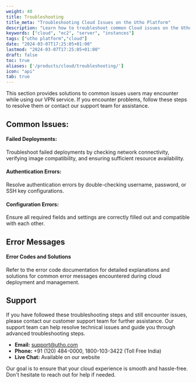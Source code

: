 ```yaml
---
weight: 40
title: Troubleshooting
title_meta: "Troubleshooting Cloud Issues on the Utho Platform"
description: "Learn how to troubleshoot common Cloud issues on the Utho platform, ensuring seamless cloud deployment and management."
keywords: ["cloud", "ec2", "server", "instances"]
tags: ["utho platform","cloud"]
date: "2024-03-07T17:25:05+01:00"
lastmod: "2024-03-07T17:25:05+01:00"
draft: false
toc: true
aliases: ['/products/cloud/troubleshooting/']
icon: "api"
tab: true
---
```

This section provides solutions to common issues users may encounter while using our VPN service. If you encounter problems, follow these steps to resolve them or contact our support team for assistance.

## Common Issues:

#### **Failed Deployments**:

Troubleshoot failed deployments by checking network connectivity, verifying image compatibility, and ensuring sufficient resource availability.

#### Authentication Errors:

 Resolve authentication errors by double-checking username, password, or SSH key configurations.

#### **Configuration Errors**:

Ensure all required fields and settings are correctly filled out and compatible with each other.

## Error Messages

#### Error Codes and Solutions

Refer to the error code documentation for detailed explanations and solutions for common error messages encountered during cloud deployment and management. 

## Support

If you have followed these troubleshooting steps and still encounter issues, please contact our customer support team for further assistance. Our support team can help resolve technical issues and guide you through advanced troubleshooting steps.

* **Email:** [support@utho.com](support@utho.com)
* **Phone:**  +91 (120) 484-0000, 1800-103-3422 (Toll Free India)
* **Live Chat:** Available on our website

Our goal is to ensure that your cloud experience is smooth and hassle-free. Don't hesitate to reach out for help if needed.
